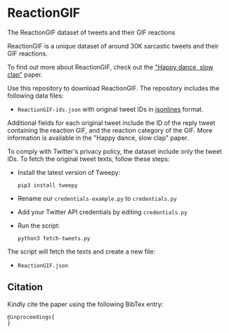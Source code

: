 # ReactionGIF
The ReactionGIF dataset of tweets and their GIF reactions

ReactionGIF is a unique dataset of around 30K sarcastic tweets and their GIF reactions. 

To find out more about ReactionGIF, check out the ["Happy dance, slow clap"](https://arxiv.org/abs/???) paper.

Use this repository to download ReactionGIF. The repository includes the following data files:

  * `ReactionGIF-ids.json` with original tweet IDs in [jsonlines](https://jsonlines.org) format.
  
Additional fields for each original tweet include the ID of the reply tweet containing the reaction GIF, and the reaction category of the GIF.
More information is available in the "Happy dance, slow clap" paper.

To comply with Twitter's privacy policy, the dataset  include only the tweet IDs. To fetch the original tweet texts, follow these steps:

  * Install the latest version of Tweepy:
  
    `pip3 install tweepy`
  * Rename our `credentials-example.py` to `credentials.py`
  * Add your Twitter API credentials by editing `credentials.py`
  * Run the script:
  
    `python3 fetch-tweets.py`

The script will fetch the texts and create a new file:

  * `ReactionGIF.json`

## Citation

Kindly cite the paper using the following BibTex entry:

```
@inproceedings{
}
```

